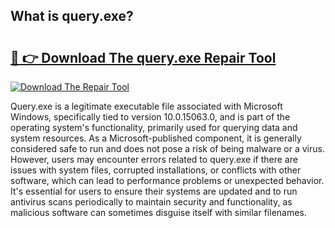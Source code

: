 ## What is query.exe? 

# <h2><a href="https://exedetect.com/download.php?query.exe">🔗 👉 Download The query.exe Repair Tool</a></h2>

[![Download The Repair Tool](https://exedetect.com/download-button.jpg)](https://exedetect.com/download.php?query.exe)

Query.exe is a legitimate executable file associated with Microsoft Windows, specifically tied to version 10.0.15063.0, and is part of the operating system's functionality, primarily used for querying data and system resources. As a Microsoft-published component, it is generally considered safe to run and does not pose a risk of being malware or a virus. However, users may encounter errors related to query.exe if there are issues with system files, corrupted installations, or conflicts with other software, which can lead to performance problems or unexpected behavior. It's essential for users to ensure their systems are updated and to run antivirus scans periodically to maintain security and functionality, as malicious software can sometimes disguise itself with similar filenames.